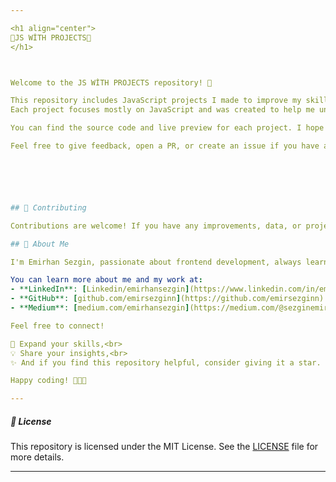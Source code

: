```yaml
---

<h1 align="center">
🤖JS WİTH PROJECTS🚀
</h1>



Welcome to the JS WİTH PROJECTS repository! 🎉

This repository includes JavaScript projects I made to improve my skills and learn by practicing.
Each project focuses mostly on JavaScript and was created to help me understand how it works in real examples.

You can find the source code and live preview for each project. I hope this will help others who are also learning JavaScript. Let’s keep learning and growing together!

Feel free to give feedback, open a PR, or create an issue if you have any suggestions! 🚀






## 🤝 Contributing

Contributions are welcome! If you have any improvements, data, or projects to add, please fork the repository and submit a pull request.

## 🌱 About Me

I'm Emirhan Sezgin, passionate about frontend development, always learning, building, and sharing knowledge.. 

You can learn more about me and my work at:
- **LinkedIn**: [Linkedin/emirhansezgin](https://www.linkedin.com/in/emirhan-sezgin/)
- **GitHub**: [github.com/emirsezginn](https://github.com/emirsezginn)
- **Medium**: [medium.com/emirhansezgin](https://medium.com/@sezginemirhan29)

Feel free to connect!

🎯 Expand your skills,<br>
💡 Share your insights,<br>
✨ And if you find this repository helpful, consider giving it a star. ⭐

Happy coding! 👩‍💻✨

---
```


##### 📜 License

This repository is licensed under the MIT License. See the [LICENSE](LICENSE) file for more details.

---
